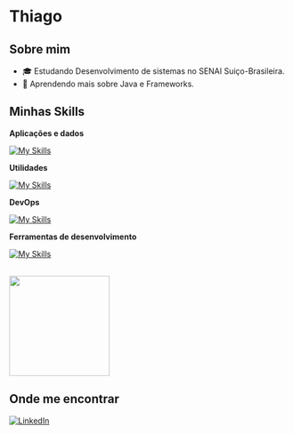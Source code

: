 # Thiago 
## Sobre mim

- 🎓 Estudando Desenvolvimento de sistemas no SENAI Suiço-Brasileira.
- 🌱 Aprendendo mais sobre Java e Frameworks.

## Minhas Skills

**Aplicações e dados**

[![My Skills](https://skillicons.dev/icons?i=java,javascript,spring,mongodb,mysql,postgres,docker,&perline=3)](https://skillicons.dev)

**Utilidades**

[![My Skills](https://skillicons.dev/icons?i=postman,&perline=3)](https://skillicons.dev)

**DevOps**

[![My Skills](https://skillicons.dev/icons?i=gcp,git,github,&perline=3)](https://skillicons.dev)

**Ferramentas de desenvolvimento**

[![My Skills](https://skillicons.dev/icons?i=idea,vscode,&perline=3)](https://skillicons.dev)

<br/>

<a href="https://github.com/ThiagoNascBarros" title="Perfil Thiago">
  <img height="180em" src="https://github-readme-stats.vercel.app/api?username=ThiagoNascBarros&theme=dracula&show_icons=true" />
</a>

## Onde me encontrar
[![LinkedIn](https://img.shields.io/badge/linkedin-%230077B5.svg?style=for-the-badge&logo=linkedin&logoColor=white)](https://www.linkedin.com/in/thiago-nascimento-barros-b2b872274/)
